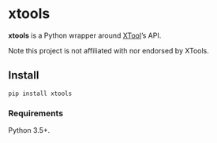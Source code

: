 # xtools

**xtools** is a Python wrapper around [XTool](https://xtools.readthedocs.io/en/stable/index.html)’s API.

Note this project is not affiliated with nor endorsed by XTools.

## Install

    pip install xtools

### Requirements

Python 3.5+.